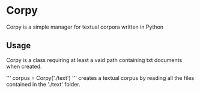 # Corpy
Corpy is a simple manager for textual corpora written in Python

## Usage
Corpy is a class requiring at least a vaid path containing txt documents when created.

''' corpus = Corpy('./text') '''
creates a textual corpus by reading all the files contained in the './text' folder.